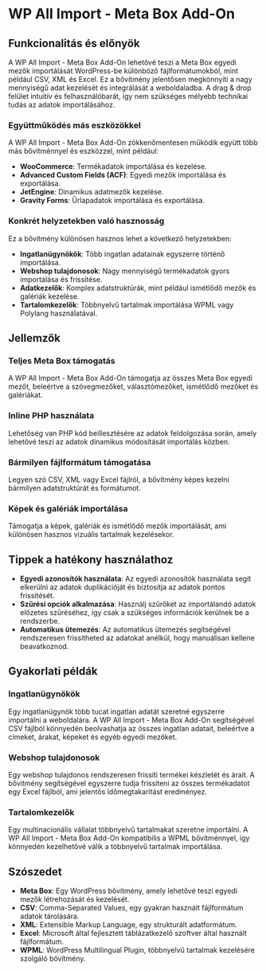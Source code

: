 # WP All Import - Meta Box Add-On

## Funkcionalitás és előnyök

A WP All Import - Meta Box Add-On lehetővé teszi a Meta Box egyedi mezők importálását WordPress-be különböző fájlformátumokból, mint például CSV, XML és Excel. Ez a bővítmény jelentősen megkönnyíti a nagy mennyiségű adat kezelését és integrálását a weboldaladba. A drag & drop felület intuitív és felhasználóbarát, így nem szükséges mélyebb technikai tudás az adatok importálásához.

### Együttműködés más eszközökkel

A WP All Import - Meta Box Add-On zökkenőmentesen működik együtt több más bővítménnyel és eszközzel, mint például:
- **WooCommerce**: Termékadatok importálása és kezelése.
- **Advanced Custom Fields (ACF)**: Egyedi mezők importálása és exportálása.
- **JetEngine**: Dinamikus adatmezők kezelése.
- **Gravity Forms**: Űrlapadatok importálása és exportálása.

### Konkrét helyzetekben való hasznosság

Ez a bővítmény különösen hasznos lehet a következő helyzetekben:
- **Ingatlanügynökök**: Több ingatlan adatainak egyszerre történő importálása.
- **Webshop tulajdonosok**: Nagy mennyiségű termékadatok gyors importálása és frissítése.
- **Adatkezelők**: Komplex adatstruktúrák, mint például ismétlődő mezők és galériák kezelése.
- **Tartalomkezelők**: Többnyelvű tartalmak importálása WPML vagy Polylang használatával.

## Jellemzők

### Teljes Meta Box támogatás
A WP All Import - Meta Box Add-On támogatja az összes Meta Box egyedi mezőt, beleértve a szövegmezőket, választómezőket, ismétlődő mezőket és galériákat.

### Inline PHP használata
Lehetőség van PHP kód beillesztésére az adatok feldolgozása során, amely lehetővé teszi az adatok dinamikus módosítását importálás közben.

### Bármilyen fájlformátum támogatása
Legyen szó CSV, XML vagy Excel fájlról, a bővítmény képes kezelni bármilyen adatstruktúrát és formátumot.

### Képek és galériák importálása
Támogatja a képek, galériák és ismétlődő mezők importálását, ami különösen hasznos vizuális tartalmak kezelésekor.

## Tippek a hatékony használathoz

- **Egyedi azonosítók használata**: Az egyedi azonosítók használata segít elkerülni az adatok duplikációját és biztosítja az adatok pontos frissítését.
- **Szűrési opciók alkalmazása**: Használj szűrőket az importálandó adatok előzetes szűréséhez, így csak a szükséges információk kerülnek be a rendszerbe.
- **Automatikus ütemezés**: Az automatikus ütemezés segítségével rendszeresen frissítheted az adatokat anélkül, hogy manuálisan kellene beavatkoznod.

## Gyakorlati példák

### Ingatlanügynökök
Egy ingatlanügynök több tucat ingatlan adatát szeretné egyszerre importálni a weboldalára. A WP All Import - Meta Box Add-On segítségével CSV fájlból könnyedén beolvashatja az összes ingatlan adatait, beleértve a címeket, árakat, képeket és egyéb egyedi mezőket.

### Webshop tulajdonosok
Egy webshop tulajdonos rendszeresen frissíti termékei készletét és árait. A bővítmény segítségével egyszerre tudja frissíteni az összes termékadatot egy Excel fájlból, ami jelentős időmegtakarítást eredményez.

### Tartalomkezelők
Egy multinacionális vállalat többnyelvű tartalmakat szeretne importálni. A WP All Import - Meta Box Add-On kompatibilis a WPML bővítménnyel, így könnyedén kezelhetővé válik a többnyelvű tartalmak importálása.

## Szószedet

- **Meta Box**: Egy WordPress bővítmény, amely lehetővé teszi egyedi mezők létrehozását és kezelését.
- **CSV**: Comma-Separated Values, egy gyakran használt fájlformátum adatok tárolására.
- **XML**: Extensible Markup Language, egy strukturált adatformátum.
- **Excel**: Microsoft által fejlesztett táblázatkezelő szoftver által használt fájlformátum.
- **WPML**: WordPress Multilingual Plugin, többnyelvű tartalmak kezelésére szolgáló bővítmény.